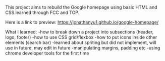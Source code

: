 This project aims to rebuild the Google homepage using basic HTML and CSS learned through FCC and TOP.

Here is a link to preview: https://jonathanyu1.github.io/google-homepage/

What I learned: 
-how to break down a project into subsections (header, logo, footer)
-how to use CSS grid/flexbox 
-how to put icons inside other elements (search bar)
-learned about spriting but did not implement, will use in future, may edit in future
-manipulating margins, padding etc
-using chrome developer tools for the first time

